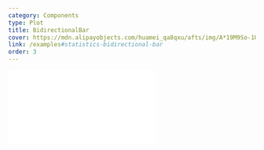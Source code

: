 ```yaml
---
category: Components
type: Plot
title: BidirectionalBar
cover: https://mdn.alipayobjects.com/huamei_qa8qxu/afts/img/A*19M9So-1OpoAAAAAAAAAAAAADmJ7AQ/original
link: /examples#statistics-bidirectional-bar
order: 3
---
```


<embed src="@/docs/options/plots/special/bidirectional-bar.zh.md"></embed>
